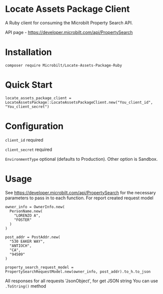 # Locate Assets Package Client

A Ruby client for consuming the Microbilt Property Search API.

API page - https://developer.microbilt.com/api/PropertySearch

# Installation

`composer require Microbilt/Locate-Assets-Package-Ruby`

# Quick Start

```
locate_assets_package_client = LocateAssetsPackage::LocateAssetsPackageClient.new("You_client_id", "You_client_secret")
```
# Configuration

`client_id` required

`client_secret` required

`EnvironmentType` optional (defaults to Production). Other option is Sandbox. 

# Usage
See https://developer.microbilt.com/api/PropertySearch for the necessary parameters to pass in to each function.
For report created request model 
```
owner_info = OwnerInfo.new(
  PersonName.new(
    "LORENZO A",
    "FOSTER"
  )
)

post_addr = PostAddr.new(
  "530 EAKER WAY",
  "ANTIOCH",
  "CA",
  "94509"
)

property_search_request_model = PropertySearchRequestModel.new(owner_info, post_addr).to_h.to_json
```
All responses for all requests 'JsonObject', for get JSON string You can use ```.ToString()``` method